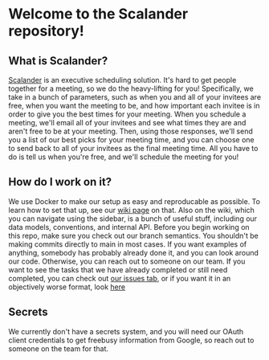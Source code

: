 # Welcome to the Scalander repository!
## What is Scalander?
[Scalander](scalander.com) is an executive scheduling solution. It's hard to get people together for a meeting, so we do the heavy-lifting for you! Specifically, we take in a bunch of parameters, such as when you and all of your invitees are free, when you want the meeting to be, and how important each invitee is in order to give you the best times for your meeting. When you schedule a meeting, we'll email all of your invitees and see what times they are and aren't free to be at your meeting. Then, using those responses, we'll send you a list of our best picks for your meeting time, and you can choose one to send back to all of your invitees as the final meeting time. All you have to do is tell us when you're free, and we'll schedule the meeting for you!

## How do I work on it?
We use Docker to make our setup as easy and reproducable as possible. To learn how to set that up, see our [wiki page](https://github.com/scalander/scalander/wiki/Getting-Started) on that. Also on the wiki, which you can navigate using the sidebar, is a bunch of useful stuff, including our data models, conventions, and internal API. Before you begin working on this repo, make sure you check out our branch semantics. You shouldn't be making commits directly to main in most cases. If you want examples of anything, somebody has probably already done it, and you can look around our code. Otherwise, you can reach out to someone on our team. If you want to see the tasks that we have already completed or still need completed, you can check out [our issues tab](https://github.com/scalander/scalander/issues), or if you want it in an objectively worse format, look [here](/READMEME.png)

## Secrets
We currently don't have a secrets system, and you will need our OAuth client credentials to get freebusy information from Google, so reach out to someone on the team for that.